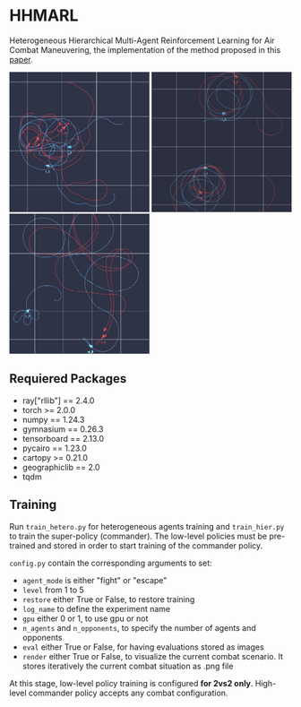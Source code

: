 # HHMARL

Heterogeneous Hierarchical Multi-Agent Reinforcement Learning for Air Combat Maneuvering, the implementation of the method proposed in this [paper](https://arxiv.org/abs/2309.11247).

<img src="img/hier_pol.png" width="250"> <img src="img/fight_pol.png" width="250"> <img src="img/esc_pol.png" width="250">

## Requiered Packages 

- ray["rllib"] == 2.4.0
- torch >= 2.0.0
- numpy == 1.24.3
- gymnasium == 0.26.3
- tensorboard == 2.13.0
- pycairo == 1.23.0
- cartopy >= 0.21.0
- geographiclib == 2.0
- tqdm

## Training

Run `train_hetero.py` for heterogeneous agents training and `train_hier.py` to train the super-policy (commander). The low-level policies must be pre-trained and stored in order to start training of the commander policy. 

`config.py` contain the corresponding arguments to set:

- `agent_mode` is either "fight" or "escape"
- `level` from 1 to 5
- `restore` either True or False, to restore training
- `log_name` to define the experiment name
- `gpu` either 0 or 1, to use gpu or not
- `n_agents` and `n_opponents`, to specify the number of agents and opponents
- `eval` either True or False, for having evaluations stored as images
- `render` either True or False, to visualize the current combat scenario. It stores iteratively the current combat situation as .png file

At this stage, low-level policy training is configured **for 2vs2 only**. High-level commander policy accepts any combat configuration.






